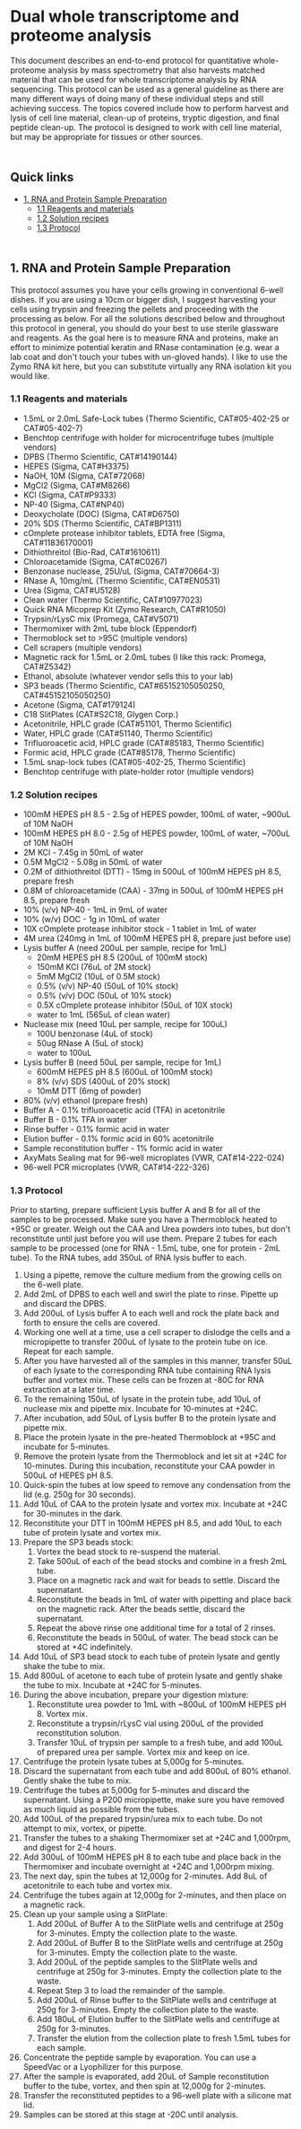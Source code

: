 # Dual whole transcriptome and proteome analysis <!-- omit in toc -->

This document describes an end-to-end protocol for quantitative whole-proteome analysis by mass spectrometry that also harvests matched material that can be used for whole transcriptome analysis by RNA sequencing. This protocol can be used as a general guideline as there are many different ways of doing many of these individual steps and still achieving success. The topics covered include how to perform harvest and lysis of cell line material, clean-up of proteins, tryptic digestion, and final peptide clean-up. The protocol is designed to work with cell line material, but may be appropriate for tissues or other sources.

<hr style="height:6pt; visibility:hidden;" />

## Quick links <!-- omit in toc -->

- [1. RNA and Protein Sample Preparation](#1-rna-and-protein-sample-preparation)
  - [1.1 Reagents and materials](#11-reagents-and-materials)
  - [1.2 Solution recipes](#12-solution-recipes)
  - [1.3 Protocol](#13-protocol)

<hr style="height:6pt; visibility:hidden;" />

<span id="1-rna-and-protein-sample-preparation"></span>

## 1. RNA and Protein Sample Preparation

This protocol assumes you have your cells growing in conventional 6-well dishes. If you are using a 10cm or bigger dish, I suggest harvesting your cells using trypsin and freezing the pellets and proceeding with the processing as below. For all the solutions described below and throughout this protocol in general, you should do your best to use sterile glassware and reagents. As the goal here is to measure RNA and proteins, make an effort to minimize potential keratin and RNase contamination (e.g. wear a lab coat and don't touch your tubes with un-gloved hands). I like to use the Zymo RNA kit here, but you can substitute virtually any RNA isolation kit you would like. 

<span id="11-reagents-and-materials"></span>

### 1.1 Reagents and materials

- 1.5mL or 2.0mL Safe-Lock tubes (Thermo Scientific, CAT#05-402-25 or CAT#05-402-7)
- Benchtop centrifuge with holder for microcentrifuge tubes (multiple vendors)
- DPBS (Thermo Scientific, CAT#14190144)
- HEPES (Sigma, CAT#H3375)
- NaOH, 10M (Sigma, CAT#72068)
- MgCl2 (Sigma, CAT#M8266)
- KCl (Sigma, CAT#P9333)
- NP-40 (Sigma, CAT#NP40)
- Deoxycholate (DOC) (Sigma, CAT#D6750)
- 20% SDS (Thermo Scientific, CAT#BP1311)
- cOmplete protease inhibitor tablets, EDTA free (Sigma, CAT#11836170001)
- Dithiothreitol (Bio-Rad, CAT#1610611)
- Chloroacetamide (Sigma, CAT#C0267)
- Benzonase nuclease, 25U/uL (Sigma, CAT#70664-3)
- RNase A, 10mg/mL (Thermo Scientific, CAT#EN0531)
- Urea (Sigma, CAT#U5128)
- Clean water (Thermo Scientific, CAT#10977023)
- Quick RNA Micoprep Kit (Zymo Research, CAT#R1050)
- Trypsin/rLysC mix (Promega, CAT#V5071)
- Thermomixer with 2mL tube block (Eppendorf)
- Thermoblock set to >95C (multiple vendors)
- Cell scrapers (multiple vendors)
- Magnetic rack for 1.5mL or 2.0mL tubes (I like this rack: Promega, CAT#Z5342)
- Ethanol, absolute (whatever vendor sells this to your lab)
- SP3 beads (Thermo Scientific, CAT#65152105050250, CAT#45152105050250)
- Acetone (Sigma, CAT#179124)
- C18 SlitPlates (CAT#S2C18, Glygen Corp.)
- Acetonitrile, HPLC grade (CAT#51101, Thermo Scientific)
- Water, HPLC grade (CAT#51140, Thermo Scientific)
- Trifluoroacetic acid, HPLC grade (CAT#85183, Thermo Scientific)
- Formic acid, HPLC grade (CAT#85178, Thermo Scientific)
- 1.5mL snap-lock tubes (CAT#05-402-25, Thermo Scientific)
- Benchtop centrifuge with plate-holder rotor (multiple vendors)

<span id="12-solution-recipes"></span>

### 1.2 Solution recipes

- 100mM HEPES pH 8.5 - 2.5g of HEPES powder, 100mL of water, ~900uL of 10M NaOH
- 100mM HEPES pH 8.0 - 2.5g of HEPES powder, 100mL of water, ~700uL of 10M NaOH
- 2M KCl - 7.45g in 50mL of water
- 0.5M MgCl2 - 5.08g in 50mL of water
- 0.2M of dithiothreitol (DTT) - 15mg in 500uL of 100mM HEPES pH 8.5, prepare fresh
- 0.8M of chloroacetamide (CAA) - 37mg in 500uL of 100mM HEPES pH 8.5, prepare fresh
- 10% (v/v) NP-40 - 1mL in 9mL of water
- 10% (w/v) DOC - 1g in 10mL of water
- 10X cOmplete protease inhibitor stock - 1 tablet in 1mL of water
- 4M urea (240mg in 1mL of 100mM HEPES pH 8, prepare just before use)
- Lysis buffer A (need 200uL per sample, recipe for 1mL)
  - 20mM HEPES pH 8.5 (200uL of 100mM stock)
  - 150mM KCl (76uL of 2M stock)
  - 5mM MgCl2 (10uL of 0.5M stock)
  - 0.5% (v/v) NP-40 (50uL of 10% stock)
  - 0.5% (v/v) DOC (50uL of 10% stock)
  - 0.5X cOmplete protease inhibitor (50uL of 10X stock)
  - water to 1mL (565uL of clean water)
- Nuclease mix (need 10uL per sample, recipe for 100uL)
  - 100U benzonase (4uL of stock)
  - 50ug RNase A (5uL of stock)
  - water to 100uL
- Lysis buffer B (need 50uL per sample, recipe for 1mL)
  - 600mM HEPES pH 8.5 (600uL of 100mM stock)
  - 8% (v/v) SDS (400uL of 20% stock)
  - 10mM DTT (6mg of powder)
- 80% (v/v) ethanol (prepare fresh)
- Buffer A - 0.1% trifluoroacetic acid (TFA) in acetonitrile
- Buffer B - 0.1% TFA in water
- Rinse buffer - 0.1% formic acid in water
- Elution buffer - 0.1% formic acid in 60% acetonitrile
- Sample reconstitution buffer - 1% formic acid in water
- AxyMats Sealing mat for 96-well microplates (VWR, CAT#14-222-024)
- 96-well PCR microplates (VWR, CAT#14-222-326)

<span id="13-protocol"></span>

### 1.3 Protocol

Prior to starting, prepare sufficient Lysis buffer A and B for all of the samples to be processed. Make sure you have a Thermoblock heated to +95C or greater. Weigh out the CAA and Urea powders into tubes, but don't reconstitute until just before you will use them. Prepare 2 tubes for each sample to be processed (one for RNA - 1.5mL tube, one for protein - 2mL tube). To the RNA tubes, add 350uL of RNA lysis buffer to each.

1. Using a pipette, remove the culture medium from the growing cells on the 6-well plate.
2. Add 2mL of DPBS to each well and swirl the plate to rinse. Pipette up and discard the DPBS.
3. Add 200uL of Lysis buffer A to each well and rock the plate back and forth to ensure the cells are covered.
4. Working one well at a time, use a cell scraper to dislodge the cells and a micropipette to transfer 200uL of lysate to the protein tube on ice. Repeat for each sample.
5. After you have harvested all of the samples in this manner, transfer 50uL of each lysate to the corresponding RNA tube containing RNA lysis buffer and vortex mix. These cells can be frozen at -80C for RNA extraction at a later time.
6. To the remaining 150uL of lysate in the protein tube, add 10uL of nuclease mix and pipette mix. Incubate for 10-minutes at +24C.
7. After incubation, add 50uL of Lysis buffer B to the protein lysate and pipette mix. 
8. Place the protein lysate in the pre-heated Thermoblock at +95C and incubate for 5-minutes.
9. Remove the protein lysate from the Thermoblock and let sit at +24C for 10-minutes. During this incubation, reconstitute your CAA powder in 500uL of HEPES pH 8.5.
10. Quick-spin the tubes at low speed to remove any condensation from the lid (e.g. 250g for 30 seconds).
11. Add 10uL of CAA to the protein lysate and vortex mix. Incubate at +24C for 30-minutes in the dark.
12. Reconstitute your DTT in 100mM HEPES pH 8.5, and add 10uL to each tube of protein lysate and vortex mix.
13. Prepare the SP3 beads stock:
    1. Vortex the bead stock to re-suspend the material.
    2. Take 500uL of each of the bead stocks and combine in a fresh 2mL tube.
    3. Place on a magnetic rack and wait for beads to settle. Discard the supernatant.
    4. Reconstitute the beads in 1mL of water with pipetting and place back on the magnetic rack. After the beads settle, discard the supernatant.
    5. Repeat the above rinse one additional time for a total of 2 rinses.
    6. Reconstitute the beads in 500uL of water. The bead stock can be stored at +4C indefinitely.
14. Add 10uL of SP3 bead stock to each tube of protein lysate and gently shake the tube to mix.
15. Add 800uL of acetone to each tube of protein lysate and gently shake the tube to mix. Incubate at +24C for 5-minutes.
16. During the above incubation, prepare your digestion mixture:
    1. Reconstitute urea powder to 1mL with ~800uL of 100mM HEPES pH 8. Vortex mix.
    2. Reconstitute a trypsin/rLysC vial using 200uL of the provided reconstitution solution.
    3. Transfer 10uL of trypsin per sample to a fresh tube, and add 100uL of prepared urea per sample. Vortex mix and keep on ice.
17. Centrifuge the protein lysate tubes at 5,000g for 5-minutes.
18. Discard the supernatant from each tube and add 800uL of 80% ethanol. Gently shake the tube to mix.
19. Centrifuge the tubes at 5,000g for 5-minutes and discard the supernatant. Using a P200 micropipette, make sure you have removed as much liquid as possible from the tubes.
20. Add 100uL of the prepared trypsin/urea mix to each tube. Do not attempt to mix, vortex, or pipette.
21. Transfer the tubes to a shaking Thermomixer set at +24C and 1,000rpm, and digest for 2-4 hours.
22. Add 300uL of 100mM HEPES pH 8 to each tube and place back in the Thermomixer and incubate overnight at +24C and 1,000rpm mixing.
23. The next day, spin the tubes at 12,000g for 2-minutes. Add 8uL of acetonitrile to each tube and vortex mix.
24. Centrifuge the tubes again at 12,000g for 2-minutes, and then place on a magnetic rack.
25. Clean up your sample using a SlitPlate:
    1. Add 200uL of Buffer A to the SlitPlate wells and centrifuge at 250g for 3-minutes. Empty the collection plate to the waste.
    2. Add 200uL of Buffer B to the SlitPlate wells and centrifuge at 250g for 3-minutes. Empty the collection plate to the waste.
    3. Add 200uL of the peptide samples to the SlitPlate wells and centrifuge at 250g for 3-minutes. Empty the collection plate to the waste.
    4. Repeat Step 3 to load the remainder of the sample.
    5. Add 200uL of Rinse buffer to the SlitPlate wells and centrifuge at 250g for 3-minutes. Empty the collection plate to the waste.
    6. Add 180uL of Elution buffer to the SlitPlate wells and centrifuge at 250g for 3-minutes.
    7. Transfer the elution from the collection plate to fresh 1.5mL tubes for each sample.
26. Concentrate the peptide sample by evaporation. You can use a SpeedVac or a Lyophilizer for this purpose.
27. After the sample is evaporated, add 20uL of Sample reconstitution buffer to the tube, vortex, and then spin at 12,000g for 2-minutes.
28. Transfer the reconstituted peptides to a 96-well plate with a silicone mat lid.
29. Samples can be stored at this stage at -20C until analysis.
